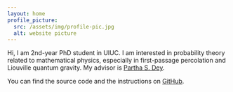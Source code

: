 ```yaml
---
layout: home
profile_picture:
  src: /assets/img/profile-pic.jpg
  alt: website picture
---
```


<p>
  Hi, I am 2nd-year PhD student in UIUC. I am interested in probability theory related to mathematical physics, especially in first-passage percolation and Liouville quantum gravity. My advisor is <a href="https://faculty.math.illinois.edu/~psdey/index.html">Partha S. Dey</a>.
</p>

<p>
  You can find the source code and the instructions on <a href="https://github.com/eliottvincent/bay">GitHub</a>.
</p>
